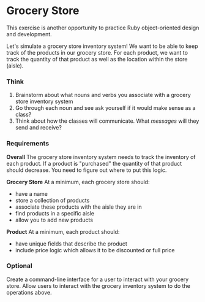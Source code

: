 # Grocery Store
This exercise is another opportunity to practice Ruby object-oriented design and development.

Let's simulate a grocery store inventory system! We want to be able to keep track of the products in our grocery store. For each product, we want to track the quantity of that product as well as the location within the store (aisle).

### Think
1. Brainstorm about what nouns and verbs you associate with a grocery store inventory system
1. Go through each noun and see ask yourself if it would make sense as a class?
1. Think about how the classes will communicate. What _messages_ will they send and receive?

### Requirements

**Overall**
The grocery store inventory system needs to track the inventory of each product. If a product is "purchased" the quantity of that product should decrease. You need to figure out where to put this logic.

**Grocery Store**
At a minimum, each grocery store should:
- have a name
- store a collection of products
- associate these products with the aisle they are in
- find products in a specific aisle
- allow you to add new products

**Product**
At a minimum, each product should:
- have unique fields that describe the product
- include price logic which allows it to be discounted or full price

### Optional
Create a command-line interface for a user to interact with your grocery store. Allow users to interact with the grocery inventory system to do the operations above.
